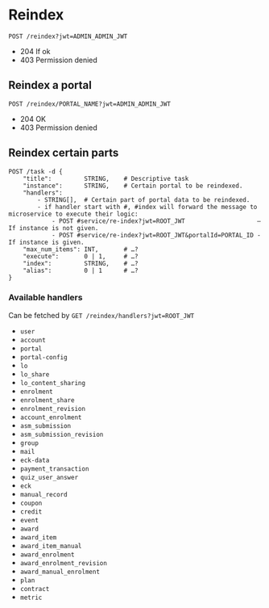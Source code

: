 Reindex
====

    POST /reindex?jwt=ADMIN_ADMIN_JWT


- 204 If ok
- 403 Permission denied

## Reindex a portal

    POST /reindex/PORTAL_NAME?jwt=ADMIN_ADMIN_JWT

- 204 OK
- 403 Permission denied

## Reindex certain parts

    POST /task -d {
        "title":         STRING,    # Descriptive task
        "instance":      STRING,    # Certain portal to be reindexed.
        "handlers":
            - STRING[],  # Certain part of portal data to be reindexed.
            - if handler start with #, #index will forward the message to microservice to execute their logic:
                - POST #service/re-index?jwt=ROOT_JWT                    — If instance is not given.
                - POST #service/re-index?jwt=ROOT_JWT&portalId=PORTAL_ID - If instance is given.
        "max_num_items": INT,       # …?
        "execute":       0 | 1,     # …?
        "index":         STRING,    # …?
        "alias":         0 | 1      # …?
    }

### Available handlers

Can be fetched by `GET /reindex/handlers?jwt=ROOT_JWT`

- `user`
- `account`
- `portal`
- `portal-config`
- `lo`
- `lo_share`
- `lo_content_sharing`
- `enrolment`
- `enrolment_share`
- `enrolment_revision`
- `account_enrolment`
- `asm_submission`
- `asm_submission_revision`
- `group`
- `mail`
- `eck-data`
- `payment_transaction`
- `quiz_user_answer`
- `eck`
- `manual_record`
- `coupon`
- `credit`
- `event`
- `award`
- `award_item`
- `award_item_manual`
- `award_enrolment`
- `award_enrolment_revision`
- `award_manual_enrolment`
- `plan`
- `contract`
- `metric`

